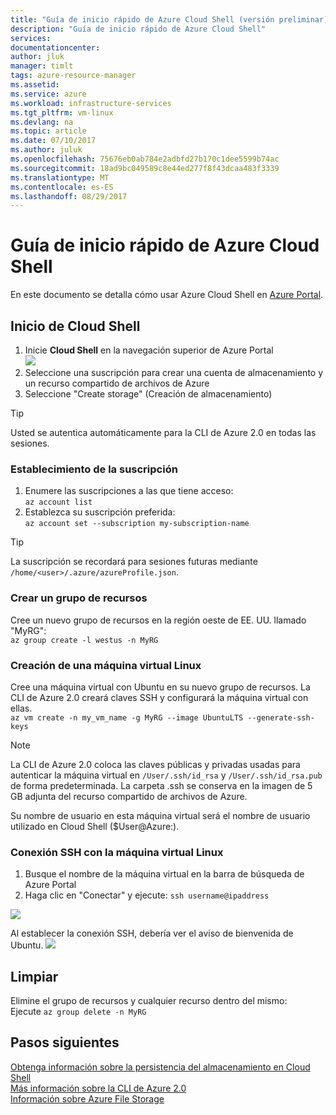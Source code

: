 ```yaml
---
title: "Guía de inicio rápido de Azure Cloud Shell (versión preliminar) | Microsoft Docs"
description: "Guía de inicio rápido de Azure Cloud Shell"
services: 
documentationcenter: 
author: jluk
manager: timlt
tags: azure-resource-manager
ms.assetid: 
ms.service: azure
ms.workload: infrastructure-services
ms.tgt_pltfrm: vm-linux
ms.devlang: na
ms.topic: article
ms.date: 07/10/2017
ms.author: juluk
ms.openlocfilehash: 75676eb0ab784e2adbfd27b170c1dee5599b74ac
ms.sourcegitcommit: 18ad9bc049589c8e44ed277f8f43dcaa483f3339
ms.translationtype: MT
ms.contentlocale: es-ES
ms.lasthandoff: 08/29/2017
---
```

# <a name="quickstart-for-using-the-azure-cloud-shell"></a>Guía de inicio rápido de Azure Cloud Shell

En este documento se detalla cómo usar Azure Cloud Shell en [Azure Portal](https://ms.portal.azure.com/).

## <a name="start-cloud-shell"></a>Inicio de Cloud Shell
1. Inicie **Cloud Shell** en la navegación superior de Azure Portal <br>
![](media/shell-icon.png)
2. Seleccione una suscripción para crear una cuenta de almacenamiento y un recurso compartido de archivos de Azure
3. Seleccione "Create storage" (Creación de almacenamiento)

> [!TIP]
> Usted se autentica automáticamente para la CLI de Azure 2.0 en todas las sesiones.

### <a name="set-your-subscription"></a>Establecimiento de la suscripción
1. Enumere las suscripciones a las que tiene acceso: <br>
`az account list`
2. Establezca su suscripción preferida: <br>
`az account set --subscription my-subscription-name`

> [!TIP]
> La suscripción se recordará para sesiones futuras mediante `/home/<user>/.azure/azureProfile.json`.

### <a name="create-a-resource-group"></a>Crear un grupo de recursos
Cree un nuevo grupo de recursos en la región oeste de EE. UU. llamado "MyRG": <br>
`az group create -l westus -n MyRG` <br>

### <a name="create-a-linux-vm"></a>Creación de una máquina virtual Linux
Cree una máquina virtual con Ubuntu en su nuevo grupo de recursos. La CLI de Azure 2.0 creará claves SSH y configurará la máquina virtual con ellas. <br>
`az vm create -n my_vm_name -g MyRG --image UbuntuLTS --generate-ssh-keys`

> [!NOTE]
> La CLI de Azure 2.0 coloca las claves públicas y privadas usadas para autenticar la máquina virtual en `/User/.ssh/id_rsa` y `/User/.ssh/id_rsa.pub` de forma predeterminada. La carpeta .ssh se conserva en la imagen de 5 GB adjunta del recurso compartido de archivos de Azure.

Su nombre de usuario en esta máquina virtual será el nombre de usuario utilizado en Cloud Shell ($User@Azure:).

### <a name="ssh-into-your-linux-vm"></a>Conexión SSH con la máquina virtual Linux
1. Busque el nombre de la máquina virtual en la barra de búsqueda de Azure Portal
2. Haga clic en "Conectar" y ejecute: `ssh username@ipaddress`

![](media/sshcmd-copy.png)

Al establecer la conexión SSH, debería ver el aviso de bienvenida de Ubuntu.
![](media/ubuntu-welcome.png)

## <a name="cleaning-up"></a>Limpiar 
Elimine el grupo de recursos y cualquier recurso dentro del mismo: <br>
Ejecute `az group delete -n MyRG`

## <a name="next-steps"></a>Pasos siguientes
[Obtenga información sobre la persistencia del almacenamiento en Cloud Shell](persisting-shell-storage.md) <br>
[Más información sobre la CLI de Azure 2.0](https://docs.microsoft.com/cli/azure/) <br>
[Información sobre Azure File Storage](../storage/files/storage-files-introduction.md) <br>